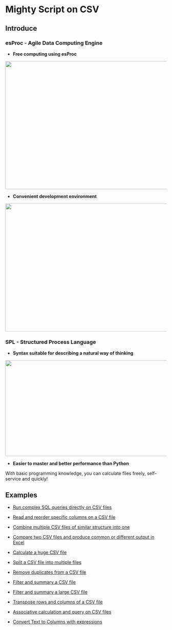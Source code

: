 # Mighty Script on CSV

## Introduce 

### esProc - Agile Data Computing Engine

- **Free computing using esProc**

<img src="http://www.raqsoft.com/html/file-processor/file-processor-4.png" width="800" height="400">

<br>

- **Convenient development environment**

<img src="http://www.raqsoft.com/html/file-processor/file-processor-5.png" width="800" height="400">

<br>

### SPL - Structured Process Language

- **Syntax suitable for describing a natural way of thinking**

<img src="http://www.raqsoft.com/html/file-processor/file-processor-7.png"  width="800" height="300">


- **Easier to master and better performance than Python**

With basic programming knowledge, you can calculate files freely, self-service and quickly!

## Examples

- [Run complex SQL queries directly on CSV files](run-sql-over-csv&xls.md)

- [Read and reorder specific columns on a CSV file](read-reorder-columns-CVS-file.md)

- [Combine multiple CSV files of similar structure into one](combine-multiple-CSVs-into-one.md)

- [Compare two CSV files and produce common or different output in Excel](compare-two-CSV-files.md)

- [Calculate a huge CSV file](calculate-a-huge-text-file.md)

- [Split a CSV file into multiple files](split-a-csv-file-into-multiple-files.md)

- [Remove duplicates from a CSV file](remove-duplicates-from-csv.md)

- [Filter and summary a CSV file](fiter-and-summary-csv.md)

- [Filter and summary a large CSV file](filter-and-summary-a-large-CSV-file.md)

- [Transpose rows and columns of a CSV file](transpose-rows-columns-CSV-file.md)

- [Associative calculation and query on CSV files](associative-calculation-on-CSVs.md)

- [Convert Text to Columns with expressions](convert-text-to-columns.md)





